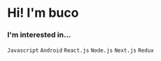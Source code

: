 # Hi! I'm buco

### I'm interested in...
``` Javascript ``` ```Android``` ```React.js``` ```Node.js``` ```Next.js``` ```Redux```

<!---
6uco/6uco is a ✨ special ✨ repository because its `README.md` (this file) appears on your GitHub profile.
You can click the Preview link to take a look at your changes.
--->
